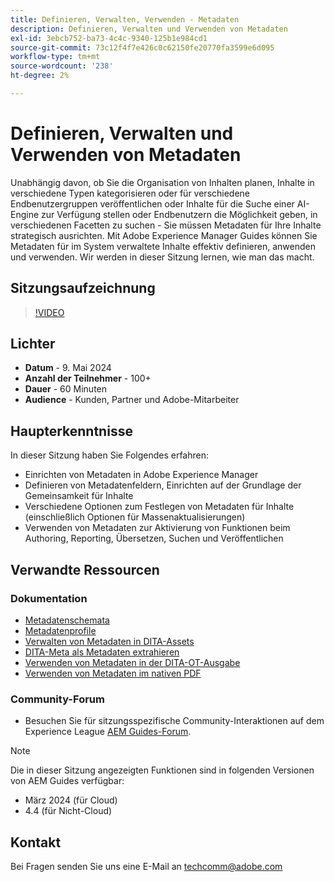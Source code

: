 ```yaml
---
title: Definieren, Verwalten, Verwenden - Metadaten
description: Definieren, Verwalten und Verwenden von Metadaten
exl-id: 3ebcb752-ba73-4c4c-9340-125b1e984cd1
source-git-commit: 73c12f4f7e426c0c62150fe20770fa3599e6d095
workflow-type: tm+mt
source-wordcount: '238'
ht-degree: 2%

---
```


# Definieren, Verwalten und Verwenden von Metadaten

Unabhängig davon, ob Sie die Organisation von Inhalten planen, Inhalte in verschiedene Typen kategorisieren oder für verschiedene Endbenutzergruppen veröffentlichen oder Inhalte für die Suche einer AI-Engine zur Verfügung stellen oder Endbenutzern die Möglichkeit geben, in verschiedenen Facetten zu suchen - Sie müssen Metadaten für Ihre Inhalte strategisch ausrichten.
Mit Adobe Experience Manager Guides können Sie Metadaten für im System verwaltete Inhalte effektiv definieren, anwenden und verwenden. Wir werden in dieser Sitzung lernen, wie man das macht.


## Sitzungsaufzeichnung

>[!VIDEO](https://video.tv.adobe.com/v/3429088/asset-metadata-guides-metadata-aem-guides?quality=12&learn=on)


## Lichter

- **Datum** - 9. Mai 2024
- **Anzahl der Teilnehmer** - 100+
- **Dauer** - 60 Minuten
- **Audience** - Kunden, Partner und Adobe-Mitarbeiter

## Haupterkenntnisse

In dieser Sitzung haben Sie Folgendes erfahren:
- Einrichten von Metadaten in Adobe Experience Manager
- Definieren von Metadatenfeldern, Einrichten auf der Grundlage der Gemeinsamkeit für Inhalte
- Verschiedene Optionen zum Festlegen von Metadaten für Inhalte (einschließlich Optionen für Massenaktualisierungen)
- Verwenden von Metadaten zur Aktivierung von Funktionen beim Authoring, Reporting, Übersetzen, Suchen und Veröffentlichen


## Verwandte Ressourcen

### Dokumentation

- [Metadatenschemata](https://experienceleague.adobe.com/en/docs/experience-manager-cloud-service/content/assets/manage/metadata-schemas)
- [Metadatenprofile](https://experienceleague.adobe.com/en/docs/experience-manager-cloud-service/content/assets/manage/metadata-profiles)
- [Verwalten von Metadaten in DITA-Assets](https://experienceleague.adobe.com/en/docs/experience-manager-guides/using/knowledge-base/kb-articles/authoring/reports/manage-metadata)
- [DITA-Meta als Metadaten extrahieren](https://experienceleague.adobe.com/en/docs/experience-manager-guides/using/install-guide/cs-ig/aem-asset-search-cs/conf-dita-search#id192SF0G10YK)
- [Verwenden von Metadaten in der DITA-OT-Ausgabe](https://experienceleague.adobe.com/en/docs/experience-manager-guides/using/install-guide/on-prem-ig/output-gen-config/conf-output-generation#id191LF0U0TY4)
- [Verwenden von Metadaten im nativen PDF](https://experienceleague.adobe.com/en/docs/experience-manager-guides/using/user-guide/output-gen/web-editor/native-pdf-web-editor#native-pdf-publishing)


### Community-Forum

- Besuchen Sie für sitzungsspezifische Community-Interaktionen auf dem Experience League [AEM Guides-Forum](https://experienceleaguecommunities.adobe.com/t5/experience-manager-guides/bd-p/xml-documentation-discussions).


>[!NOTE]
>
> Die in dieser Sitzung angezeigten Funktionen sind in folgenden Versionen von AEM Guides verfügbar:
> - März 2024 (für Cloud)
> - 4.4 (für Nicht-Cloud)



## Kontakt

Bei Fragen senden Sie uns eine E-Mail an <techcomm@adobe.com>
